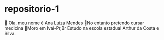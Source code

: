 # repositorio-1
👋 Ola, meu nome é Ana Luíza Mendes 🌱No entanto pretendo cursar medicina 💞️Moro em Ivaí-Pr,Br Estudo na escola estadual Arthur da Costa e Silva.
